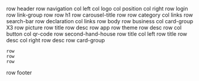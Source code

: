 row header
    row navigation
        col left
            col logo
            col position
        col right
            row login
            row link-group
    row 
        row h1
        row carousel-title
    row
        row category
            col 
                links
        row search-bar
    row declaration
        col 
            links
row body
    row business
        col card-group X3
            row picture
            row title
            row desc
    row app
        row theme
        row desc
        row 
            col button
            col qr-code
    row second-hand-house
        row title
            col left
                row title
                row desc
            col right
                row desc
        row card-group
            
    row
    row
    row
row footer